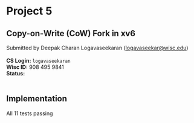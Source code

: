 # **Project 5**

## **Copy-on-Write (CoW) Fork in xv6**

Submitted by Deepak Charan Logavaseekaran (logavaseekar@wisc.edu)
<br> <br>
**CS Login:** ```logavaseekaran```
<br>
**Wisc ID:** 908 495 9841
<br>
**Status:** 
<br> <br>

## **Implementation**

All 11 tests passing
